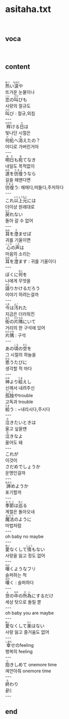 <h1>asitaha.txt</h1><br>
<h2>voca</h2><br>
<h2>content</h2><br>
<ruby>热<rt>あつ</rt></ruby>い<ruby><rb>涙</rb><rt>なみだ</rt></ruby>や<br>
뜨거운 눈물이나<br>
<ruby>恋<rt>こい</rt></ruby>の<ruby><rb>叫</rb><rt>さけ</rt></ruby>びも<br>
사랑의 절규도<br>
<ruby>叫<rt>さけ</rt></ruby>び : 절규,외침<br>
---<br>
<ruby>辉<rt>かがや</rt></ruby>ける<ruby><rb>日</rb><rt>ひ</rt></ruby>は<br>
빛나던 시절은<br>
<ruby>何処<rt>どこ</rt></ruby>へ<ruby><rb>消</rb><rt>き</rt></ruby>えたの？<br>
어디로 가버린거야<br>
---<br>
<ruby>明日<rt>あす</rt></ruby>も<ruby><rb>宛</rb><rt>あ</rt></ruby>てなき<br>
내일도 목적없이<br>
<ruby>道<rt>みち</rt></ruby>を<ruby><rb>彷徨</rb><rt>さまよ</rt></ruby>うなら<br>
길을 헤맨다면<br>
<ruby>彷徨<rt>さまよ</rt></ruby>う: 헤매다,떠돌다,주저하다<br>
---<br>
これ<ruby>以上元<rt>いじょうもと</rt></ruby>には<br>
더이상 원래대로<br>
<ruby>戻<rt>もど</rt></ruby>れない<br>
돌아 갈 수 없어<br>
---<br>
<ruby>耳<rt>みみ</rt></ruby>を<ruby><rb>澄</rb><rt>す</rt></ruby>ませば<br>
귀를 기울이면<br>
<ruby>心<rt>こころ</rt></ruby>の<ruby><rb>声</rb><rt>こえ</rt></ruby>は<br>
마음의 소리는<br>
<ruby>耳<rt>みみ</rt></ruby>を<ruby><rb>澄</rb><rt>す</rt></ruby>ます : 귀를 기울이다<br>
---<br>
ぼくに<ruby>何<rt>なに</rt></ruby>を<br>
나에게 무엇을<br>
<ruby>語<rt>かた</rt></ruby>りかけるだろう<br>
이야기 하려는걸까<br>
---<br>
<ruby>今<rt>いま</rt></ruby>は<ruby><rb>汚</rb><rt>よご</rt></ruby>れた<br>
지금은 더러워진<br>
<ruby>街<rt>まち</rt></ruby>の<ruby><rb>片隅</rb><rt>かたすみ</rt></ruby>にいて<br>
거리의 한 구석에 있어<br>
<ruby>片隅<rt>かたすみ</rt></ruby> : 구석<br>
---<br>
あの<ruby>頃<rt>ころ</rt></ruby>の<ruby><rb>空</rb><rt>そら</rt></ruby>を<br>
그 시절의 하늘을<br>
<ruby>思<rt>おも</rt></ruby>うたびに<br>
생각할 적 마다<br>
---<br>
<ruby>神<rt>かみ</rt></ruby>より<ruby><rb>給</rb><rt>たま</rt></ruby>えし<br>
신께서 내려주신<br>
<ruby>孤独<rt>こどく</rt></ruby>やtrouble<br>
고독과 trouble<br>
<ruby>給<rt>たま</rt></ruby>う : ~내리시다,주시다<br>
---<br>
<ruby>泣<rt>な</rt></ruby>きたいときは<br>
울고 싶을땐<br>
<ruby>泣<rt>な</rt></ruby>きなよ<br>
울어도 돼<br>
---<br>
これが<br>
이것이<br>
さだめでしょうか<br>
운명인걸까<br>
---<br>
<ruby>諦<rt>あきら</rt></ruby>めようか<br>
포기할까<br>
---<br>
<ruby>季節<rt>きせつ</rt></ruby>は<ruby><rb>巡</rb><rt>めぐ</rt></ruby>る<br>
계절은 돌아오네<br>
<ruby>魔法<rt>まほう</rt></ruby>のように<br>
마법처럼<br>
---<br>
oh baby no maybe<br>
---<br>
<ruby>愛<rt>あい</rt></ruby>なくして<ruby><rb>情</rb><rt>じょう</rt></ruby>もない<br>
사랑을 잃고 정도 없어<br>
---<br>
<ruby>嘆<rt>なげ</rt></ruby>くようなフリ<br>
슬퍼하는 척<br>
<ruby>嘆<rt>なげ</rt></ruby>く : 슬퍼하다<br>
---<br>
<ruby>世<rt>よ</rt></ruby>の<ruby><rb>中</rb><rt>なか</rt></ruby>の<ruby><rb>所為</rb><rt>せい</rt></ruby>にするだけ<br>
세상 탓으로 돌릴 뿐<br>
---<br>
oh baby you are maybe<br>
---<br>
<ruby>愛<rt>あい</rt></ruby>なくして<ruby><rb>楽</rb><rt>らく</rt></ruby>はない<br>
사랑 잃고 즐거움도 없어<br>
---<br>
<ruby>幸<rt>しあわ</rt></ruby>せのfeeling<br>
행복의 feeling<br>
---<br>
<ruby>抱<rt>だ</rt></ruby>きしめて onemore time<br>
껴안아줘 onemore time<br>
---<br>
<ruby>終<rt>お</rt></ruby>わり<br>
끝(:<br>
---<br>
<h2>end</h2><br>
